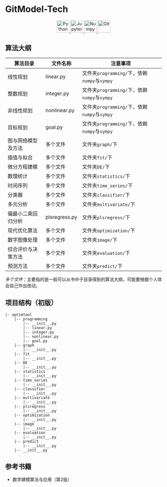 <h1 align="left">GitModel-Tech</h1>

<p align='center'>
    <a href='https://www.python.org/'>
        <img src="https://www.vectorlogo.zone/logos/python/python-icon.svg" alt="Python" height="40"/>
    </a>
    <a href='https://jupyter.org/'>
        <img src="https://www.vectorlogo.zone/logos/jupyter/jupyter-icon.svg" alt="Jupyter" height="40"/> 
    </a>
    <a href='https://numpy.org/'>
        <img src="https://www.vectorlogo.zone/logos/numpy/numpy-icon.svg" alt="Numpy" height="40"/>
    </a>
    <a href='https://git-scm.com/'>
        <img src="https://www.vectorlogo.zone/logos/git-scm/git-scm-icon.svg" alt="Git" height="40"/>
    </a>
</p>

<h2 align='left'><b>算法大纲</b></h2>

<div align="center">

|算法目录|文件名称|注意事项|
|--|--|--|
|线性规划|linear.py|文件夹`programming/`下，依赖`numpy`与`sympy`|
|整数规划|integer.py|文件夹`programming/`下，依赖`numpy`与`sympy`|
|非线性规划|nonlinear.py|文件夹`programming/`下，依赖`numpy`与`sympy`|
|目标规划|goal.py|文件夹`programming/`下，依赖`numpy`与`sympy`|
|图与网络模型及方法|多个文件|文件夹`graph/`下|
|插值与拟合|多个文件|文件夹`fit/`下|
|微分方程建模|多个文件|文件夹`DE/`下|
|数理统计|多个文件|文件夹`statistics/`下|
|时间序列|多个文件|文件夹`time_series/`下|
|分类器|多个文件|文件夹`classifier/`下|
|多元分析|多个文件|文件夹`multivariate/`下|
|偏最小二乘回归分析|plsregress.py|文件夹`plsregress/`下|
|现代优化算法|多个文件|文件夹`optimization/`下|
|数字图像处理|多个文件|文件夹`image/`下|
|综合评价与决策方法|多个文件|文件夹`evaluation/`下|
|预测方法|多个文件|文件夹`predict/`下|

</div>

*多个文件*：主要指的是一般可以从书中子目录得到的算法大纲，可能要根据个人体会自己作出改动。

<h2 align='left'><b>项目结构（初版）</b></h2>

```textile
|- optimtool
    |-- programming
        |-- __init__.py
        |-- linear.py
        |-- integer.py
        |-- nonlinear.py
        |-- goal.py
    |-- graph
        |-- __init__.py
    |-- fit
        |-- __init__.py
    |-- DE
        |-- __init__.py
    |-- statistics
        |-- __init__.py
    |-- time_series
        |-- __init__.py
    |-- classifier
        |-- __init__.py
    |-- multivariate
        |-- __init__.py
    |-- plsregress
        |-- __init__.py
    |-- optimization
        |-- __init__.py
    |-- image
        |-- __init__.py
    |-- evaluation
        |-- __init__.py
    |-- predict
        |-- __init__.py
    |-- __init__.py 
```

<h2 align='left'><b>参考书籍</b></h2>

* 数学建模算法与应用（第2版）